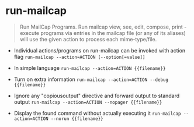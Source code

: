 # run-mailcap
> Run MailCap Programs.
> Run mailcap view, see, edit, compose, print - execute programs via entries in the mailcap file (or any of its aliases) will use the given action to process each mime-type/file.

- Individual actions/programs on run-mailcap can be invoked with action flag
`run-mailcap --action=ACTION [--option[=value]]`

- In simple language
`run-mailcap --action=ACTION {{filename}}`

- Turn on extra information
`run-mailcap --action=ACTION --debug {{filename}}`

- Ignore any "copiousoutput" directive and forward output to standard output
`run-mailcap --action=ACTION --nopager {{filename}}`

- Display the found command without actually executing it
`run-mailcap --action=ACTION --norun {{filename}}`

